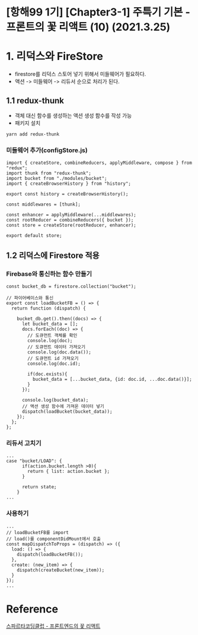 # [항해99 1기] [Chapter3-1] 주특기 기본 - 프론트의 꽃 리액트 (10) (2021.3.25)



# 1. 리덕스와 FireStore

* firestore를 리덕스 스토어 넣기 위해서 미들웨어가 필요하다.
* 액션 -> 미들웨어 -> 리듀서 순으로 처리가 된다.



## 1.1 redux-thunk

* 객체 대신 함수를 생성하는 액션 생성 함수를 작성 가능
* 패키지 설치

```shell
yarn add redux-thunk
```



### 미들웨어 추가(configStore.js)

```react
import { createStore, combineReducers, applyMiddleware, compose } from "redux";
import thunk from "redux-thunk";
import bucket from "./modules/bucket";
import { createBrowserHistory } from "history";

export const history = createBrowserHistory();

const middlewares = [thunk];

const enhancer = applyMiddleware(...middlewares);
const rootReducer = combineReducers({ bucket });
const store = createStore(rootReducer, enhancer);

export default store;
```



## 1.2 리덕스에 Firestore 적용

### Firebase와 통신하는 함수 만들기

```react
const bucket_db = firestore.collection("bucket");

// 파이어베이스와 통신
export const loadBucketFB = () => {
  return function (dispatch) {
    
    bucket_db.get().then((docs) => {
      let bucket_data = [];
      docs.forEach((doc) => {
        // 도큐먼트 객체를 확인
        console.log(doc);
        // 도큐먼트 데이터 가져오기
        console.log(doc.data());
        // 도큐먼트 id 가져오기
        console.log(doc.id);

        if(doc.exists){
          bucket_data = [...bucket_data, {id: doc.id, ...doc.data()}];
        }
      });

      console.log(bucket_data);
      // 액션 생성 함수에 가져온 데이터 넣기
      dispatch(loadBucket(bucket_data));
    });
  };
};
```



### 리듀서 고치기

```react
...
case "bucket/LOAD": {
      if(action.bucket.length >0){
        return { list: action.bucket };
      }

      return state;
    }
...
```



### 사용하기

```react
...
// loadBucketFB를 import
// load()를 componentDidMount에서 호출
const mapDispatchToProps = (dispatch) => ({
  load: () => {
    dispatch(loadBucketFB());
  },
  create: (new_item) => {
    dispatch(createBucket(new_item));
  }
});
...
```





# Reference

[스파르타코딩클럽 - 프론트엔드의 꽃 리액트](https://spartacodingclub.kr/online/react)